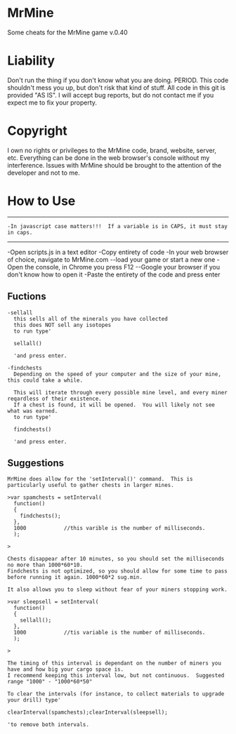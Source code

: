 MrMine
======

Some cheats for the MrMine game v.0.40


Liability
=========

Don't run the thing if you don't know what you are doing. PERIOD. This code shouldn't mess you up, but don't risk that kind of stuff. All code in this git is provided "AS IS". I will accept bug reports, but do not contact me if you expect me to fix your property.

Copyright
=========

I own no rights or privileges to the MrMine code, brand, website, server, etc. Everything can be done in the web browser's console without my interference. Issues with MrMine should be brought to the attention of the developer and not to me.

How to Use
==========

  ***
    -In javascript case matters!!!  If a variable is in CAPS, it must stay in caps.
  ***
  -Open scripts.js in a text editor
  -Copy entirety of code
  -In your web browser of choice, navigate to MrMine.com
  --load your game or start a new one
  -Open the console, in Chrome you press F12
  --Google your browser if you don't know how to open it
  -Paste the entirety of the code and press enter
  
  Fuctions
  --------
  
    -sellall
      this sells all of the minerals you have collected
      this does NOT sell any isotopes
      to run type'
      
      sellall()
      
      'and press enter.
      
    -findchests
      Depending on the speed of your computer and the size of your mine, this could take a while.
    
      This will iterate through every possible mine level, and every miner reqardless of their existence.
      If a chest is found, it will be opened.  You will likely not see what was earned.
      to run type'
      
      findchests()
      
      'and press enter.
      
  Suggestions
  -----------
  
    MrMine does allow for the 'setInterval()' command.  This is particularly useful to gather chests in larger mines.
    
    >var spamchests = setInterval(
      function()
      {
        findchests();
      },
      1000            //this varible is the number of milliseconds.
      );
      
    >
    
    Chests disappear after 10 minutes, so you should set the milliseconds no more than 1000*60*10.
    Findchests is not optimized, so you should allow for some time to pass before running it again. 1000*60*2 sug.min.
    
    It also allows you to sleep without fear of your miners stopping work.
    
    >var sleepsell = setInterval(
      function()
      {
        sellall();
      },
      1000            //tis variable is the number of milliseconds.
      );
    
    >
    
    The timing of this interval is dependant on the number of miners you have and how big your cargo space is.
    I recommend keeping this interval low, but not continuous.  Suggested range "1000" - "1000*60*50"
    
    To clear the intervals (for instance, to collect materials to upgrade your drill) type'
    
    clearInterval(spamchests);clearInterval(sleepsell);
    
    'to remove both intervals.

